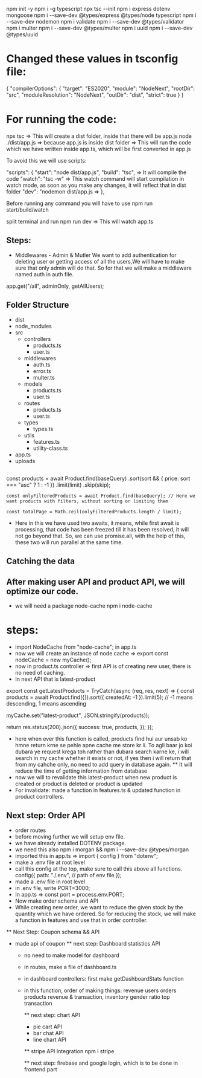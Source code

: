 npm init -y
npm i -g typescript
npx tsc --init
npm i express dotenv mongoose
npm i --save-dev @types/express @types/node typescript
npm i --save-dev nodemon
npm i validate
npm i --save-dev @types/validator
npm i multer
npm i --save-dev @types/multer
npm i uuid
npm i --save-dev @types/uuid

# Changed these values in tsconfig file:

{
"compilerOptions": {
"target": "ES2020",
"module": "NodeNext",
"rootDir": "src",
"moduleResolution": "NodeNext",
"outDir": "dist",
"strict": true
}
}

# For running the code:

npx tsc => This will create a dist folder, inside that there will be app.js
node ./dist/app.js => because app.js is inside dist folder => This will run the code which we have written inside app.ts, which will be first converted in app.js

To avoid this we will use scripts:

"scripts": {
"start": "node dist/app.js",
"build": "tsc", => It will compile the code
"watch": "tsc -w" => This watch command will start compilation in watch mode, as soon as you make any changes, it will reflect that in dist folder
"dev": "nodemon dist/app.js =>
},

Before running any command you will have to use npm run start/build/watch

split terminal and run npm run dev => This will watch app.ts

## Steps:

- Middlewares - Admin & Mutler
  We want to add authentication for deleting user or getting access of all the users,We will have to make sure that only admin will do that. So for that we will make a middleware named auth in auth file.

app.get("/all", adminOnly, getAllUsers);

## Folder Structure

- dist
- node_modules
- src
  - controllers
    - products.ts
    - user.ts
  - middlewares
    - auth.ts
    - error.ts
    - multer.ts
  - models
    - products.ts
    - user.ts
  - routes
    - products.ts
    - user.ts
  - types
    - types.ts
  - utils
    - features.ts
    - utility-class.ts
- app.ts
- uploads

##

const products = await Product.find(baseQuery)
.sort(sort && { price: sort === "asc" ? 1 : -1 })
.limit(limit)
.skip(skip);

    const onlyFilteredProducts = await Product.find(baseQuery); // Here we want products with filters, without sorting or limiting them

    const totalPage = Math.ceil(onlyFilteredProducts.length / limit);

- Here in this we have used two awaits, it means, while first await is processing, that code has been freezed till it has been resolved, it will not go beyond that. So, we can use promise.all, with the help of this, these two will run parallel at the same time.

## Catching the data

## After making user API and product API, we will optimize our code.

- we will need a package node-cache
  npm i node-cache

# steps:

- import NodeCache from "node-cache"; in app.ts
- now we will create an instance of node cache => export const nodeCache = new myCache();
- now in product.ts controller => first API is of creating new user, there is no need of caching.
- In next API that is latest-product

export const getLatestProducts = TryCatch(async (req, res, next) => {
const products = await Product.find({}).sort({ createdAt: -1 }).limit(5);
// -1 means descending, 1 means ascending

myCache.set("latest-product", JSON.stringify(products));

return res.status(200).json({
success: true,
products,
});
});

- here when ever this function is called, products find hui aur unsab ko hmne return krne se pehle apne cache me store kr li. To agli baar jo koi dubara ye request krega toh rather than dubara search karne ke, i will search in my cache whether it exists or not, if yes then i will return that from my cahche only, no need to add query in database again.
  \*\* It will reduce the time of getting information from database
- now we will to revalidate this latest-product when new product is created or product is deleted or product is updated
- For invalidate: made a function in features.ts & updated function in product controllers.

## Next step: Order API

- order routes
- before moving further we will setup env file.
- we have already installed DOTENV package.
- we need this also npm i morgan && npm i --save-dev @types/morgan
- imported this in app.ts => import { config } from "dotenv";
- make a .env file at root level
- call this config at the top, make sure to call this above all functions.
  config({
  path: "./.env", // path of env file
  });
- made a .env file in root level
- in .env file, write PORT=3000;
- In app.ts => const port = process.env.PORT;
- Now make order schema and API
- While creating new order, we want to reduce the given stock by the quantity which we have ordered. So for reducing the stock, we will make a function in features and use that in order controller.

\*\* Next Step: Coupon schema && API

- made api of coupon
  \*\* next step: Dashboard statistics API

  - no need to make model for dashboard
  - in routes, make a file of dashboard.ts
  - in dashboard controllers: first make getDashboardStats function
  - in this function, order of making things:
    revenue
    users
    orders
    products
    revenue & transaction,
    inventory
    gender ratio
    top transaction

    \*\* next step: chart API

    - pie cart API
    - bar chat API
    - line chart API

    \*\* stripe API Integration
    npm i stripe

    \*\* next step: firebase and google login, which is to be done in frontend part

